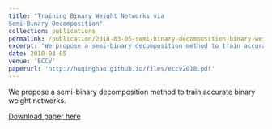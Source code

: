 ```yaml
---
title: "Training Binary Weight Networks via
Semi-Binary Decomposition"
collection: publications
permalink: /publication/2018-03-05-semi-binary-decomposition-binary-weight
excerpt: 'We propose a semi-binary decomposition method to train accurate binary weight networks.'
date: 2018-03-05
venue: 'ECCV'
paperurl: 'http://huqinghao.github.io/files/eccv2018.pdf'
---
```

We propose a semi-binary decomposition method to train accurate binary weight networks.

[Download paper here](http://huqinghao.github.io/files/eccv2018.pdf)
